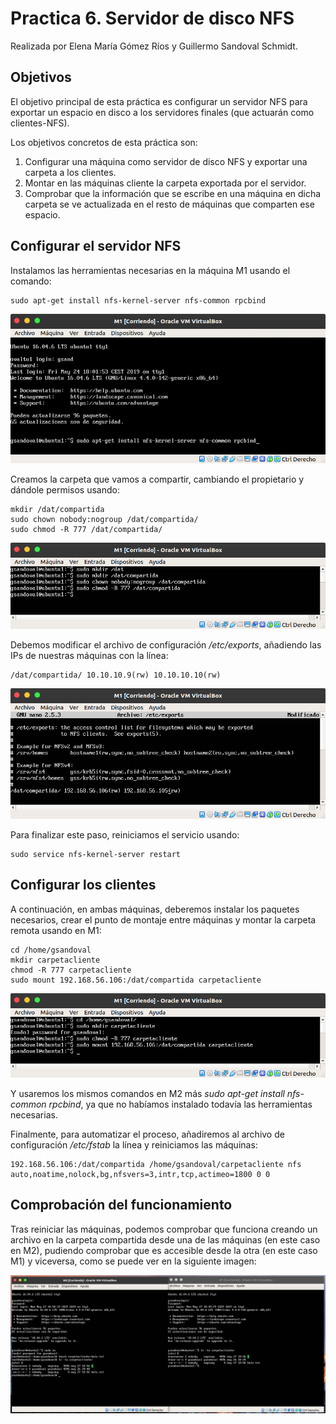 # Practica 6. Servidor de disco NFS
Realizada por Elena María Gómez Ríos y Guillermo Sandoval Schmidt.

## Objetivos
El objetivo principal de esta práctica es configurar un servidor NFS para exportar un espacio en disco a los servidores finales (que actuarán como clientes-NFS).

Los objetivos concretos de esta práctica son:

1. Configurar una máquina como servidor de disco NFS y exportar una carpeta a
los clientes.
2. Montar en las máquinas cliente la carpeta exportada por el servidor.
3. Comprobar que la información que se escribe en una máquina en dicha carpeta
se ve actualizada en el resto de máquinas que comparten ese espacio.

## Configurar el servidor NFS
Instalamos las herramientas necesarias en la máquina M1 usando el comando:

	sudo apt-get install nfs-kernel-server nfs-common rpcbind

![](img/img1.png)

Creamos la carpeta que vamos a compartir, cambiando el propietario y dándole permisos usando:

	mkdir /dat/compartida
	sudo chown nobody:nogroup /dat/compartida/
	sudo chmod -R 777 /dat/compartida/

![](img/img2.png)

Debemos modificar el archivo de configuración */etc/exports*, añadiendo las IPs de nuestras máquinas con la línea:

	/dat/compartida/ 10.10.10.9(rw) 10.10.10.10(rw)

![](img/img3.png)

Para finalizar este paso, reiniciamos el servicio usando:

	sudo service nfs-kernel-server restart

## Configurar los clientes
A continuación, en ambas máquinas, deberemos instalar los paquetes necesarios, crear el punto de montaje entre máquinas y montar la carpeta remota usando en M1:

	cd /home/gsandoval
	mkdir carpetacliente
	chmod -R 777 carpetacliente
	sudo mount 192.168.56.106:/dat/compartida carpetacliente

![](img/img4.png)

Y usaremos los mismos comandos en M2 más *sudo apt-get install nfs-common rpcbind*, ya que no habíamos instalado todavía las herramientas necesarias.

Finalmente, para automatizar el proceso, añadiremos al archivo de configuración */etc/fstab* la línea y reiniciamos las máquinas:

	192.168.56.106:/dat/compartida /home/gsandoval/carpetacliente nfs auto,noatime,nolock,bg,nfsvers=3,intr,tcp,actimeo=1800 0 0

## Comprobación del funcionamiento

Tras reiniciar las máquinas, podemos comprobar que funciona creando un archivo en la carpeta compartida desde una de las máquinas (en este caso en M2), pudiendo comprobar que es accesible desde la otra (en este caso M1) y viceversa, como se puede ver en la siguiente imagen:

![](img/img5.png)
